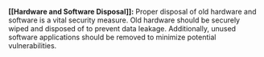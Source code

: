 **[[Hardware and Software Disposal]]:** Proper disposal of old hardware and software is a vital security measure. Old hardware should be securely wiped and disposed of to prevent data leakage. Additionally, unused software applications should be removed to minimize potential vulnerabilities.